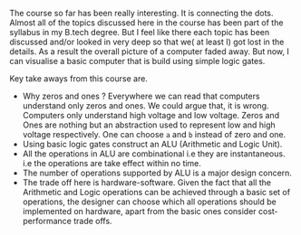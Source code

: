 The course so far has been really interesting. It is connecting the dots. Almost all of the topics discussed here in the course has been part of the syllabus in my B.tech degree. But I feel like there each topic has been discussed and/or looked in very deep so that we( at least I) got lost in the details. As a result the overall picture of a computer faded away. But now, I can visualise a basic computer that is build using simple logic gates.

Key take aways from this course are.

* Why zeros and ones ?
   Everywhere we can read that computers understand only zeros and ones. We could argue that, it is wrong. Computers only understand high voltage and low voltage. Zeros and Ones are nothing but an abstraction used to represent low and high voltage respectively. One can choose `a` and `b` instead of zero and one.
* Using basic logic gates construct an ALU (Arithmetic and Logic Unit).
* All the operations in ALU are combinational i.e they are instantaneous.
   i.e the operations are take effect within no time.
*  The number of operations supported by ALU is a major design concern.
*  The trade off here is hardware-software. Given the fact that all the Arithmetic and Logic operations can be achieved through a basic set of operations, the designer can choose which all
   operations should be implemented on hardware, apart from the basic ones consider cost-performance trade offs.
